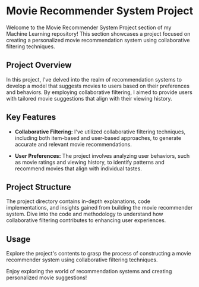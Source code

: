 # Movie Recommender System Project

Welcome to the Movie Recommender System Project section of my Machine Learning repository! This section showcases a project focused on creating a personalized movie recommendation system using collaborative filtering techniques.

## Project Overview

In this project, I've delved into the realm of recommendation systems to develop a model that suggests movies to users based on their preferences and behaviors. By employing collaborative filtering, I aimed to provide users with tailored movie suggestions that align with their viewing history.

## Key Features

- **Collaborative Filtering:** I've utilized collaborative filtering techniques, including both item-based and user-based approaches, to generate accurate and relevant movie recommendations.

- **User Preferences:** The project involves analyzing user behaviors, such as movie ratings and viewing history, to identify patterns and recommend movies that align with individual tastes.

## Project Structure

The project directory contains in-depth explanations, code implementations, and insights gained from building the movie recommender system. Dive into the code and methodology to understand how collaborative filtering contributes to enhancing user experiences.

## Usage

Explore the project's contents to grasp the process of constructing a movie recommender system using collaborative filtering techniques.

Enjoy exploring the world of recommendation systems and creating personalized movie suggestions!
